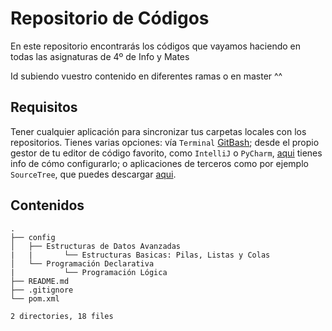 Repositorio de Códigos 
======================

En este repositorio encontrarás los códigos que vayamos haciendo en todas las asignaturas de 4º de Info y Mates

Id subiendo vuestro contenido en diferentes ramas o en master ^^

Requisitos
----------

Tener cualquier aplicación para sincronizar tus carpetas locales con los repositorios. Tienes varias opciones: vía `Terminal` [GitBash](https://gitforwindows.org/); desde el propio gestor de tu editor de código favorito, como `IntelliJ` o  `PyCharm`, [aqui](https://www.jetbrains.com/help/idea/using-git-integration.html) tienes info de cómo configurarlo; o aplicaciones de terceros como por ejemplo `SourceTree`, que puedes descargar [aqui](https://www.sourcetreeapp.com/).

Contenidos
----------

```
.
├── config
│   ├── Estructuras de Datos Avanzadas
|	|		└── Estructuras Basicas: Pilas, Listas y Colas
│   └── Programación Declarativa
|			└── Programación Lógica
├── README.md
├──	.gitignore
└── pom.xml

2 directories, 18 files
```
